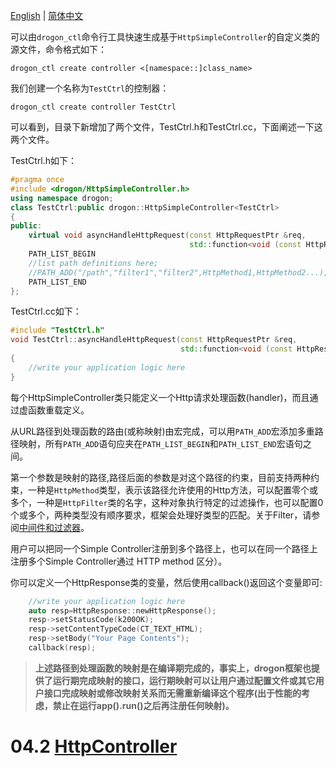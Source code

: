 [English](/ENG/ENG-04-1-Controller-HttpSimpleController) | [简体中文](/CHN/CHN-04-1-控制器-HttpSimpleController)

可以由`drogon_ctl`命令行工具快速生成基于`HttpSimpleController`的自定义类的源文件，命令格式如下：

```shell
drogon_ctl create controller <[namespace::]class_name>
```

我们创建一个名称为`TestCtrl`的控制器：

```shell
drogon_ctl create controller TestCtrl
```

可以看到，目录下新增加了两个文件，TestCtrl.h和TestCtrl.cc，下面阐述一下这两个文件。

TestCtrl.h如下：

```c++
#pragma once
#include <drogon/HttpSimpleController.h>
using namespace drogon;
class TestCtrl:public drogon::HttpSimpleController<TestCtrl>
{
public:
    virtual void asyncHandleHttpRequest(const HttpRequestPtr &req,
                                        std::function<void (const HttpResponsePtr &)> &&callback)override;
    PATH_LIST_BEGIN
    //list path definitions here;
    //PATH_ADD("/path","filter1","filter2",HttpMethod1,HttpMethod2...);
    PATH_LIST_END
};
```

TestCtrl.cc如下：

```c++
#include "TestCtrl.h"
void TestCtrl::asyncHandleHttpRequest(const HttpRequestPtr &req,
                                      std::function<void (const HttpResponsePtr &)> &&callback)
{
    //write your application logic here
}
```

每个HttpSimpleController类只能定义一个Http请求处理函数(handler)，而且通过虚函数重载定义。

从URL路径到处理函数的路由(或称映射)由宏完成，可以用`PATH_ADD`宏添加多重路径映射，所有`PATH_ADD`语句应夹在`PATH_LIST_BEGIN`和`PATH_LIST_END`宏语句之间。

第一个参数是映射的路径,路径后面的参数是对这个路径的约束，目前支持两种约束，一种是`HttpMethod`类型，表示该路径允许使用的Http方法，可以配置零个或多个，一种是`HttpFilter`类的名字，这种对象执行特定的过滤操作，也可以配置0个或多个，两种类型没有顺序要求，框架会处理好类型的匹配。关于Filter，请参阅[中间件和过滤器](/CHN/CHN-05-中间件和过滤器)。

用户可以把同一个Simple Controller注册到多个路径上，也可以在同一个路径上注册多个Simple Controller通过 HTTP method 区分）。

你可以定义一个HttpResponse类的变量，然后使用callback()返回这个变量即可:

```c++
    //write your application logic here
    auto resp=HttpResponse::newHttpResponse();
    resp->setStatusCode(k200OK);
    resp->setContentTypeCode(CT_TEXT_HTML);
    resp->setBody("Your Page Contents");
    callback(resp);
```

> **上述路径到处理函数的映射是在编译期完成的，事实上，drogon框架也提供了运行期完成映射的接口，运行期映射可以让用户通过配置文件或其它用户接口完成映射或修改映射关系而无需重新编译这个程序(出于性能的考虑，禁止在运行app().run()之后再注册任何映射)。**

# 04.2 [HttpController](/CHN/CHN-04-2-控制器-HttpController)

